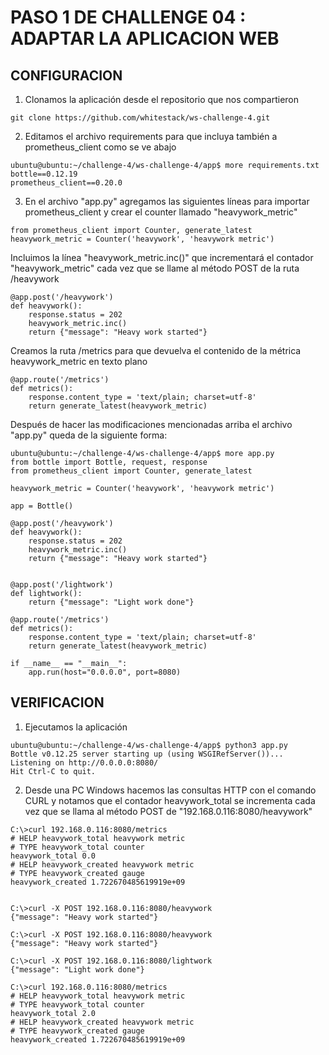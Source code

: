 # PASO 1 DE CHALLENGE 04 : ADAPTAR LA APLICACION WEB

## CONFIGURACION

1. Clonamos la aplicación desde el repositorio que nos compartieron

```
git clone https://github.com/whitestack/ws-challenge-4.git
```

2. Editamos el archivo requirements para que incluya también a prometheus_client como se ve abajo

```
ubuntu@ubuntu:~/challenge-4/ws-challenge-4/app$ more requirements.txt
bottle==0.12.19
prometheus_client==0.20.0
```

3. En el archivo "app.py" agregamos las siguientes líneas para importar prometheus_client y crear el counter llamado "heavywork_metric"

```
from prometheus_client import Counter, generate_latest
heavywork_metric = Counter('heavywork', 'heavywork metric')
```

Incluimos la línea "heavywork_metric.inc()" que incrementará el contador "heavywork_metric" cada vez que se llame al método POST de la ruta /heavywork

```
@app.post('/heavywork')
def heavywork():
    response.status = 202
    heavywork_metric.inc()
    return {"message": "Heavy work started"}
```

Creamos la ruta /metrics para que devuelva el contenido de la métrica heavywork_metric en texto plano

```
@app.route('/metrics')
def metrics():
    response.content_type = 'text/plain; charset=utf-8'
    return generate_latest(heavywork_metric)
```

Después de hacer las modificaciones mencionadas arriba el archivo "app.py" queda de la siguiente forma:

```
ubuntu@ubuntu:~/challenge-4/ws-challenge-4/app$ more app.py
from bottle import Bottle, request, response
from prometheus_client import Counter, generate_latest

heavywork_metric = Counter('heavywork', 'heavywork metric')

app = Bottle()

@app.post('/heavywork')
def heavywork():
    response.status = 202
    heavywork_metric.inc()
    return {"message": "Heavy work started"}


@app.post('/lightwork')
def lightwork():
    return {"message": "Light work done"}

@app.route('/metrics')
def metrics():
    response.content_type = 'text/plain; charset=utf-8'
    return generate_latest(heavywork_metric)

if __name__ == "__main__":
    app.run(host="0.0.0.0", port=8080)
```

## VERIFICACION

1. Ejecutamos la aplicación
```
ubuntu@ubuntu:~/challenge-4/ws-challenge-4/app$ python3 app.py
Bottle v0.12.25 server starting up (using WSGIRefServer())...
Listening on http://0.0.0.0:8080/
Hit Ctrl-C to quit.
```

2. Desde una PC Windows hacemos las consultas HTTP con el comando CURL y notamos que el contador heavywork_total se incrementa cada vez que se llama al método POST de "192.168.0.116:8080/heavywork"

```
C:\>curl 192.168.0.116:8080/metrics
# HELP heavywork_total heavywork metric
# TYPE heavywork_total counter
heavywork_total 0.0
# HELP heavywork_created heavywork metric
# TYPE heavywork_created gauge
heavywork_created 1.722670485619919e+09


C:\>curl -X POST 192.168.0.116:8080/heavywork
{"message": "Heavy work started"}

C:\>curl -X POST 192.168.0.116:8080/heavywork
{"message": "Heavy work started"}

C:\>curl -X POST 192.168.0.116:8080/lightwork
{"message": "Light work done"}

C:\>curl 192.168.0.116:8080/metrics
# HELP heavywork_total heavywork metric
# TYPE heavywork_total counter
heavywork_total 2.0
# HELP heavywork_created heavywork metric
# TYPE heavywork_created gauge
heavywork_created 1.722670485619919e+09
```
